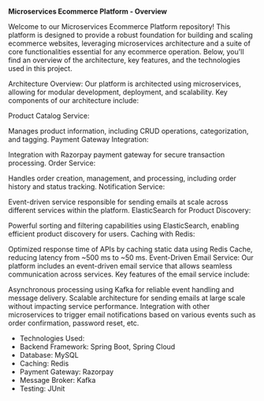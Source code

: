<b> Microservices Ecommerce Platform - Overview </b>

Welcome to our Microservices Ecommerce Platform repository! This platform is designed to provide a robust foundation for building and scaling ecommerce websites, leveraging microservices architecture and a suite of core functionalities essential for any ecommerce operation. Below, you'll find an overview of the architecture, key features, and the technologies used in this project.

Architecture Overview:
Our platform is architected using microservices, allowing for modular development, deployment, and scalability. Key components of our architecture include:

Product Catalog Service:

Manages product information, including CRUD operations, categorization, and tagging.
Payment Gateway Integration:

Integration with Razorpay payment gateway for secure transaction processing.
Order Service:

Handles order creation, management, and processing, including order history and status tracking.
Notification Service:

Event-driven service responsible for sending emails at scale across different services within the platform.
ElasticSearch for Product Discovery:

Powerful sorting and filtering capabilities using ElasticSearch, enabling efficient product discovery for users.
Caching with Redis:

Optimized response time of APIs by caching static data using Redis Cache, reducing latency from ~500 ms to ~50 ms.
Event-Driven Email Service:
Our platform includes an event-driven email service that allows seamless communication across services. Key features of the email service include:

Asynchronous processing using Kafka for reliable event handling and message delivery.
Scalable architecture for sending emails at large scale without impacting service performance.
Integration with other microservices to trigger email notifications based on various events such as order confirmation, password reset, etc.
* Technologies Used:
* Backend Framework: Spring Boot, Spring Cloud
* Database: MySQL
* Caching: Redis
* Payment Gateway: Razorpay
* Message Broker: Kafka
* Testing: JUnit
